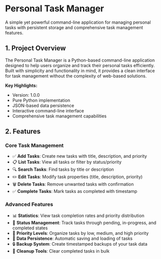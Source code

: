 # Personal Task Manager

A simple yet powerful command-line application for managing personal tasks with persistent storage and comprehensive task management features.

## 1. Project Overview

The Personal Task Manager is a Python-based command-line application designed to help users organize and track their personal tasks efficiently. Built with simplicity and functionality in mind, it provides a clean interface for task management without the complexity of web-based solutions.

**Key Highlights:**
- Version: 1.0.0
- Pure Python implementation
- JSON-based data persistence
- Interactive command-line interface
- Comprehensive task management capabilities

## 2. Features

### Core Task Management
- ✅ **Add Tasks**: Create new tasks with title, description, and priority
- 📋 **List Tasks**: View all tasks or filter by status/priority
- 🔍 **Search Tasks**: Find tasks by title or description
- ✏️ **Edit Tasks**: Modify task properties (title, description, priority)
- 🗑️ **Delete Tasks**: Remove unwanted tasks with confirmation
- ✅ **Complete Tasks**: Mark tasks as completed with timestamp

### Advanced Features
- 📊 **Statistics**: View task completion rates and priority distribution
- 🔄 **Status Management**: Track tasks through pending, in-progress, and completed states
- 🎯 **Priority Levels**: Organize tasks by low, medium, and high priority
- 💾 **Data Persistence**: Automatic saving and loading of tasks
- 🔒 **Backup System**: Create timestamped backups of your task data
- 🧹 **Cleanup Tools**: Clear completed tasks in bulk

